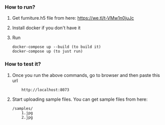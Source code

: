 ### How to run?
1. Get furniture.h5 file from here:
	https://we.tl/t-VMw1n0juJc

2. Install docker if you don't have it
3. Run
	```
	docker-compose up --build (to build it)
    docker-compose up (to just run)
	```
### How to test it?
1. Once you run the above commands, go to browser and then paste this url
	```
		http://localhost:8073
	```
2. Start uploading sample files. You can get sample files from here:
	``` 
    /samples/
		1.jpg
		2.jpg
   
    ```

